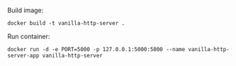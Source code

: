 Build image:

`docker build -t vanilla-http-server .`

Run container:

`docker run -d -e PORT=5000 -p 127.0.0.1:5000:5000 --name vanilla-http-server-app vanilla-http-server`
